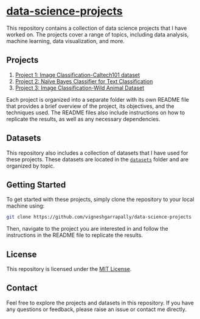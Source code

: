 # [data-science-projects](https://github.com/vigneshgarrapally/data-science-projects)

This repository contains a collection of data science projects that I have worked on. The projects cover a range of topics, including data analysis, machine learning, data visualization, and more.

## Projects

1. [Project 1: Image Classification-Caltech101 dataset]({{relative_url}}/1.%20Image%20Classification-Caltech101%20dataset/)
2. [Project 2: Naïve Bayes Classifier for Text Classification](2.%20Na%C3%AFve%20Bayes%20Classifier%20for%20Text%20Classification)
3. [Project 3: Image Classification-Wild Animal Dataset](3.%20Image%20Classification-Wild%20Animal%20Dataset)


Each project is organized into a separate folder with its own README file that provides a brief overview of the project, its objectives, and the techniques used. The README files also include instructions on how to replicate the results, as well as any necessary dependencies.

## Datasets

This repository also includes a collection of datasets that I have used for these projects. These datasets are located in the [`datasets`](/datasets/) folder and are organized by topic.

## Getting Started

To get started with these projects, simply clone the repository to your local machine using:

``` bash
git clone https://github.com/vigneshgarrapally/data-science-projects
```

Then, navigate to the project you are interested in and follow the instructions in the README file to replicate the results.

## License
This repository is licensed under the [MIT License](LICENSE).

## Contact

Feel free to explore the projects and datasets in this repository. If you have any questions or feedback, please raise an issue or contact me directly.